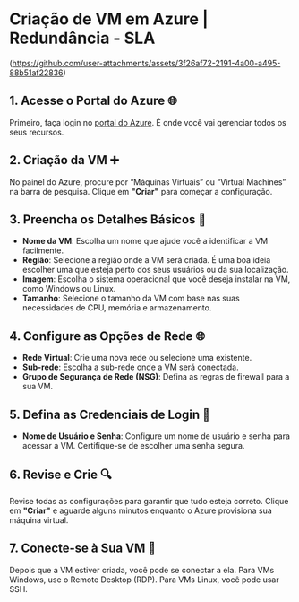 # Criação de VM em Azure | Redundância - SLA 

(https://github.com/user-attachments/assets/3f26af72-2191-4a00-a495-88b51af22836)

## 1. Acesse o Portal do Azure 🌐

Primeiro, faça login no [portal do Azure](https://portal.azure.com). É onde você vai gerenciar todos os seus recursos.

## 2. Criação da VM ➕

No painel do Azure, procure por “Máquinas Virtuais” ou “Virtual Machines” na barra de pesquisa. Clique em **"Criar"** para começar a configuração.

## 3. Preencha os Detalhes Básicos 📝

- **Nome da VM**: Escolha um nome que ajude você a identificar a VM facilmente.
- **Região**: Selecione a região onde a VM será criada. É uma boa ideia escolher uma que esteja perto dos seus usuários ou da sua localização.
- **Imagem**: Escolha o sistema operacional que você deseja instalar na VM, como Windows ou Linux.
- **Tamanho**: Selecione o tamanho da VM com base nas suas necessidades de CPU, memória e armazenamento.

## 4. Configure as Opções de Rede 🌐

- **Rede Virtual**: Crie uma nova rede ou selecione uma existente.
- **Sub-rede**: Escolha a sub-rede onde a VM será conectada.
- **Grupo de Segurança de Rede (NSG)**: Defina as regras de firewall para a sua VM.

## 5. Defina as Credenciais de Login 🔑

- **Nome de Usuário e Senha**: Configure um nome de usuário e senha para acessar a VM. Certifique-se de escolher uma senha segura.

## 6. Revise e Crie 🔍

Revise todas as configurações para garantir que tudo esteja correto. Clique em **"Criar"** e aguarde alguns minutos enquanto o Azure provisiona sua máquina virtual.

## 7. Conecte-se à Sua VM 🌟

Depois que a VM estiver criada, você pode se conectar a ela. Para VMs Windows, use o Remote Desktop (RDP). Para VMs Linux, você pode usar SSH.
